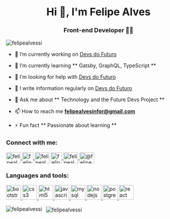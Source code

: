 <h1 align = "center"> Hi 👋, I'm Felipe Alves </h1>
<h3 align = "center">Front-end Developer 👨‍💻 </h3>

<p align = "left" > <img src = "https://komarev.com/ghpvc/?username=felipealvessi" alt = "felipealvessi" /> </p>

- 🔭 I’m currently working on [Devs do Futuro](https://devsdofuturo.com.br)

- 🌱 I’m currently learning ** Gatsby, GraphQL, TypeScript **

- 🤝 I’m looking for help with [Devs do Futuro](https://devsdofuturo.com.br)

- 📝 I write information regularly on [Devs do Futuro](https://www.linkedin.com/company/devsdofuturo)

- 💬 Ask me about ** Technology and the Future Devs Project **

- 📫 How to reach me **felipealvesinfor@gmail.com**

- ⚡ Fun fact ** Passionate about learning **

<p align="left"> <h3 align="left">Connect with me: </h3>
 <a href="https://codepen.io/felipealvessi" target="blank"> <img align="center" src="https://cdn.jsdelivr.net/npm/simple-icons@3.0.1/icons/codepen.svg" alt="felipealvessi" height="30"width="40"/> </a>  <a href="https://linkedin.com/in/felipealvessi" target="blank"><img align="center" src="https://cdn.jsdelivr.net/npm/simple-icons@3.0.1/icons/linkedin.svg" alt="felipealvessi" height="30" largura ="40"/> </a>
<a href="https://stackoverflow.com/users/felipealvessi" target="blank"> <img align="center" src="https://cdn.jsdelivr.net/npm/simple-icons@3.0.1/icons/stackoverflow.svg" alt="felipealvessi" height="30" width="40"/></a>
<a href ="https://fb.com/felipealvessi" target="blank"> <img align="center" src="https://cdn.jsdelivr.net/npm/simple-icons@3.0.1/icons/facebook.svg" alt="felipealvessi" height="30" largura="40"/> </a>
<a href="https://instagram.com/felipealvessi" target="blank"> <img align="center" src="https://cdn.jsdelivr.net/npm/simple-icons@3.0.1/icons/instagram.svg" alt="felipealvessi" height="30" width="40"/> </a>
<a href="https://medium.com/@felipealvessi" target="blank"> <img align="center" src ="https://cdn.jsdelivr.net/npm/simple-icons@3.0.1/icons/medium.svg" alt="@felipealvessi" height="30" width="40"/> </a>
</p>

<h3 align="left">Languages ​​and tools:</h3>
<p align="left"> <a href="https://getbootstrap.com" target="_blank"> <img src="https://devicons.github.io/devicon/devicon.git/icons/bootstrap/bootstrap-plain.svg" alt="bootstrap"width="40" height="40"/></a><a href ="https://www.w3schools.com/css/" target="_blank"> <img src="https://devicons.github.io/devicon/devicon.git/icons/css3/css3-original-wordmark.svg" alt="css3" width="40" height="40"/> </a> <a href="https://www.w3.org/html/" target="_blank"> <img src="https://devicons.github.io/devicon/devicon.git/icons/html5/html5-original-wordmark.svg" alt="html5" width="40" height="40"/> </a> <a href="https://developer.mozilla.org/en-US/docs/Web/JavaScript" target="_ blank"> <img src="https://devicons.github.io/devicon/devicon.git/icons/javascript/javascript-original.svg" alt="javascript" width="40" height="40"/> </a> <a href="https://www.mysql.com/" target="_blank"> <img src="https://devicons.github.io/devicon/devicon.git/icons/mysql/mysql-original-wordmark.svg" alt="mysql" width="40" height="40"/> </a> <a href="https://nodejs.org" target="_blank"> <img src="https://devicons.github.io/devicon/devicon.git/icons/nodejs/nodejs-original-wordmark.svg" alt="nodejs" width="40" height="40"/> </a> <a href="https://www.postgresql.org" target="_blank"> <img src="https://devicons.github.io/devicon/devicon.git/icons/postgresql/postgresql-original-wordmark.svg" alt="postgresql"width="40" height="40"/> </a> <a href="https://reactjs.org/" target ="_blank"> <img src="https://devicons.github.io/devicon/devicon.git/icons/react/react-original-wordmark.svg" alt="react" width="40" altura="40"/> </a> </p>

<p> <img align="left" src="https://github-readme-stats.vercel.app/api/top-langs/?username=felipealvessi&layout=compact" alt="felipealvessi"/></p>

<p> &nbsp; <img align="center" src="https://github-readme-stats.vercel.app/api?username=felipealvessi&show_icons=true" alt="felipealvessi"/></p>
